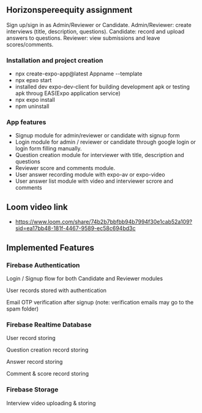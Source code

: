## Horizonspereequity assignment
Sign up/sign in as Admin/Reviewer or Candidate.
Admin/Reviewer: create interviews (title, description, questions).
Candidate: record and upload answers to questions.
Reviewer: view submissions and leave scores/comments.

### Installation and project creation
- npx create-expo-app@latest Appname --template
- npx epxo start
- installed dev expo-dev-client for building development apk or testing apk throug EAS(Expo application service)
- npx expo install <plugin name>
- npm uninstall <plugin name>

### App features
- Signup module for admin/reviewer or candidate with signup form
- Login module for admin / reviewer or candidate through google login or login form filling manually.
- Question creation module for interviewer with title, description and questions
- Reviewer score and comments module.
- User answer recording module with expo-av or expo-video
- User answer list module with video and interviewer scrore and comments

## Loom video link
- https://www.loom.com/share/74b2b7bbfbb94b7994f30e1cab52a109?sid=ea17bb48-181f-4467-9589-ec58c694bd3c

## Implemented Features

### Firebase Authentication

Login / Signup flow for both Candidate and Reviewer modules

User records stored with authentication

Email OTP verification after signup (note: verification emails may go to the spam folder)

### Firebase Realtime Database

User record storing

Question creation record storing

Answer record storing

Comment & score record storing

### Firebase Storage

Interview video uploading & storing
